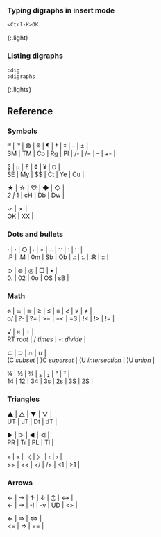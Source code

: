 ### Typing digraphs in insert mode

    <Ctrl-K>OK

{:.light}

### Listing digraphs

    :dig
    :digraphs

{:.lights}

Reference
---------

### Symbols

℠ | ™ | © | ® | ¶ | † | ‡ | – | ± |  
SM | TM | Co | Rg | PI | /- | /= | – | +- |

§ | µ | £ | ¢ | ¥ | ¤ |  
SE | My | $$ | Ct | Ye | Cu |

★ | ☆ | ♡ | ◆ | ◇ |  
*2 |* 1 | cH | Db | Dw |

✓ | ✗ |  
OK | XX |

### Dots and bullets

⋅ | · | ○ | ∙ | ∘ | ∴ | ∵ | ∶ | ∷ |  
.P | .M | 0m | Sb | Ob | .: | :. | :R | :: |

⊙ | ⊚ | ◎ | □ | ▪ |  
0. | 02 | 0o | OS | sB |

### Math

ø | ≃ | ≅ | ≥ | ≤ | ≡ | ≮ | ≯ | ≠ |  
o/ | ?- | ?= | &gt;= | =&lt; | =3 | !&lt; | !&gt; | != |

√ | × | ÷ |  
RT *root* | / *times* | -: *divide* |

⊂ | ⊃ | ∩ | ∪ |  
(C *subset* | )C *superset* | (U *intersection* | )U *union* |

¼ | ½ | ¾ | ₃ | ₂ | ³ | ² |  
14 | 12 | 34 | 3s | 2s | 3S | 2S |

### Triangles

▲ | △ | ▼ | ▽ |  
UT | uT | Dt | dT |

▶ | ▷ | ◀ | ◁ |  
PR | Tr | PL | Tl |

» | « | 〈 | 〉 | ‹ | › |  
&gt;&gt; | &lt;&lt; | &lt;/ | /&gt; | &lt;1 | &gt;1 |

### Arrows

← | → | ↑ | ↓ | ↕ | ↔ |  
&lt;- | -&gt; | -! | -v | UD | &lt;&gt; |

⇐ | ⇒ | ⇔ |  
&lt;= | =&gt; | == |
